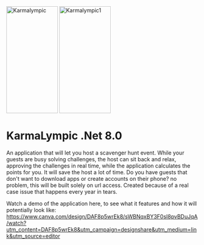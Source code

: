 <html>
<head>
</head>

<body>
  <img src="https://github.com/Cordeliamk/KarmaLympics2.1/assets/123935150/fc64febe-8098-4105-829c-69fb2c7fde0b" alt="Karmalympic" width="135" height="280">
  <img src="https://github.com/Cordeliamk/KarmaLympics2.1/assets/123935150/f06b70c5-6193-4c11-8665-bc0d282e0347" alt="Karmalympic1" width="135" height="280">
  <h1>KarmaLympic .Net 8.0 </h1>
  <p>An application that will let you host a scavenger hunt event. While your guests are busy solving challenges, the host can sit back and relax, approving the challenges in real time, while the application calculates the points for you. It will save the host a lot of time. Do you have guests that don't want to download apps or create accounts on their phone? no problem, this will be built solely on url access. Created because of a real case issue that happens every year in tears.

Watch a demo of the application here, to see what it features and how it will potentially look like: 
    https://www.canva.com/design/DAF8p5wrEk8/sWBNqxBY3F0sI8pvBDuJqA/watch?utm_content=DAF8p5wrEk8&utm_campaign=designshare&utm_medium=link&utm_source=editor
</p>

</body>

</html>

